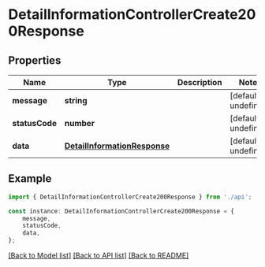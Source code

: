 # DetailInformationControllerCreate200Response


## Properties

Name | Type | Description | Notes
------------ | ------------- | ------------- | -------------
**message** | **string** |  | [default to undefined]
**statusCode** | **number** |  | [default to undefined]
**data** | [**DetailInformationResponse**](DetailInformationResponse.md) |  | [default to undefined]

## Example

```typescript
import { DetailInformationControllerCreate200Response } from './api';

const instance: DetailInformationControllerCreate200Response = {
    message,
    statusCode,
    data,
};
```

[[Back to Model list]](../README.md#documentation-for-models) [[Back to API list]](../README.md#documentation-for-api-endpoints) [[Back to README]](../README.md)
